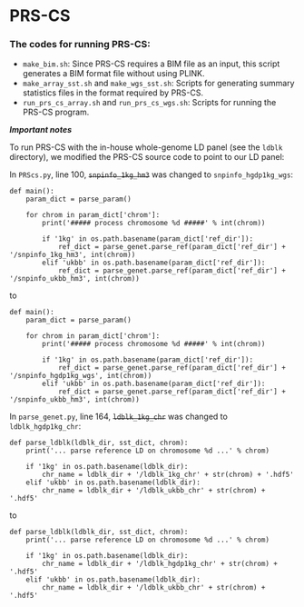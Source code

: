 # PRS-CS
### The codes for running PRS-CS:

- `make_bim.sh`: Since PRS-CS requires a BIM file as an input, this script generates a BIM format file without using PLINK.
- `make_array_sst.sh` and  `make_wgs_sst.sh`: Scripts for generating summary statistics files in the format required by PRS-CS.
- `run_prs_cs_array.sh` and `run_prs_cs_wgs.sh`: Scripts for running the PRS-CS program.


***Important notes***

To run PRS-CS with the in-house whole-genome LD panel (see the `ldblk` directory), we modified the PRS-CS source code to point to our LD panel:

In `PRScs.py`, line 100, ~~`snpinfo_1kg_hm3`~~ was changed to `snpinfo_hgdp1kg_wgs`:

```
def main():
    param_dict = parse_param()

    for chrom in param_dict['chrom']:
        print('##### process chromosome %d #####' % int(chrom))

        if '1kg' in os.path.basename(param_dict['ref_dir']):
            ref_dict = parse_genet.parse_ref(param_dict['ref_dir'] + '/snpinfo_1kg_hm3', int(chrom))
        elif 'ukbb' in os.path.basename(param_dict['ref_dir']):
            ref_dict = parse_genet.parse_ref(param_dict['ref_dir'] + '/snpinfo_ukbb_hm3', int(chrom))

```
to 
```
def main():
    param_dict = parse_param()

    for chrom in param_dict['chrom']:
        print('##### process chromosome %d #####' % int(chrom))

        if '1kg' in os.path.basename(param_dict['ref_dir']):
            ref_dict = parse_genet.parse_ref(param_dict['ref_dir'] + '/snpinfo_hgdp1kg_wgs', int(chrom))
        elif 'ukbb' in os.path.basename(param_dict['ref_dir']):
            ref_dict = parse_genet.parse_ref(param_dict['ref_dir'] + '/snpinfo_ukbb_hm3', int(chrom))
```

In `parse_genet.py`, line 164, ~~`ldblk_1kg_chr`~~ was changed to `ldblk_hgdp1kg_chr`:

```
def parse_ldblk(ldblk_dir, sst_dict, chrom):
    print('... parse reference LD on chromosome %d ...' % chrom)

    if '1kg' in os.path.basename(ldblk_dir):
        chr_name = ldblk_dir + '/ldblk_1kg_chr' + str(chrom) + '.hdf5'
    elif 'ukbb' in os.path.basename(ldblk_dir):
        chr_name = ldblk_dir + '/ldblk_ukbb_chr' + str(chrom) + '.hdf5'
```
to
```
def parse_ldblk(ldblk_dir, sst_dict, chrom):
    print('... parse reference LD on chromosome %d ...' % chrom)

    if '1kg' in os.path.basename(ldblk_dir):
        chr_name = ldblk_dir + '/ldblk_hgdp1kg_chr' + str(chrom) + '.hdf5'
    elif 'ukbb' in os.path.basename(ldblk_dir):
        chr_name = ldblk_dir + '/ldblk_ukbb_chr' + str(chrom) + '.hdf5'
```


